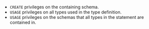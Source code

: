 - `CREATE` privileges on the containing schema.
- `USAGE` privileges on all types used in the type definition.
- `USAGE` privileges on the schemas that all types in the statement are
  contained in.
